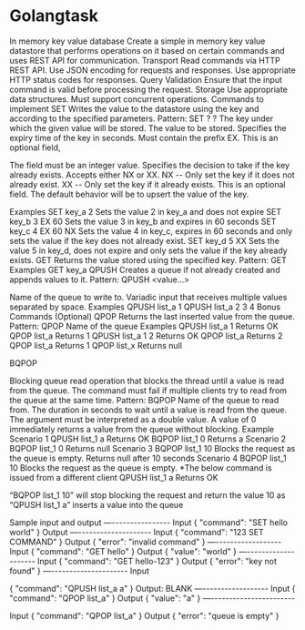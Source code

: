 # Golangtask

In memory key value database
Create a simple in memory key value datastore that performs operations on it based on certain
commands and uses REST API for communication.
Transport
Read commands via HTTP REST API.
Use JSON encoding for requests and responses.
Use appropriate HTTP status codes for responses.
Query Validation
Ensure that the input command is valid before processing the request.
Storage
Use appropriate data structures.
Must support concurrent operations.
Commands to implement
SET
Writes the value to the datastore using the key and according to the specified parameters.
Pattern: SET <key> <value> <expiry time>? <condition>?
<key>
The key under which the given value will be stored.
<value>
The value to be stored.
<expiry time>
Specifies the expiry time of the key in seconds.
Must contain the prefix EX.
This is an optional field,

The field must be an integer value.
<condition>
Specifies the decision to take if the key already exists.
Accepts either NX or XX.
NX -- Only set the key if it does not already exist.
XX -- Only set the key if it already exists.
This is an optional field. The default behavior will be to upsert the value of the key.

Examples
SET key_a 2
Sets the value 2 in key_a and does not expire
SET key_b 3 EX 60
Sets the value 3 in key_b and expires in 60 seconds
SET key_c 4 EX 60 NX
Sets the value 4 in key_c, expires in 60 seconds and only sets the value if the key does not
already exist.
SET key_d 5 XX
Sets the value 5 in key_d, does not expire and only sets the value if the key already exists.
GET
Returns the value stored using the specified key.
Pattern: GET <key>
Examples
GET key_a
QPUSH
Creates a queue if not already created and appends values to it.
Pattern: QPUSH <key> <value...>

<key>
Name of the queue to write to.
<value...>
Variadic input that receives multiple values separated by space.
Examples
QPUSH list_a 1
QPUSH list_a 2 3 4
Bonus Commands (Optional)
QPOP
Returns the last inserted value from the queue.
Pattern: QPOP <key>
<Key>
Name of the queue
Examples
QPUSH list_a 1
Returns OK
QPOP list_a
Returns 1
QPUSH list_a 1 2
Returns OK
QPOP list_a
Returns 2
QPOP list_a
Returns 1
QPOP list_x
Returns null

BQPOP

Blocking queue read operation that blocks the thread until a value is read from the queue.
The command must fail if multiple clients try to read from the queue at the same time.
Pattern: BQPOP <key> <timeout>
<key>
Name of the queue to read from.
<timeout>
The duration in seconds to wait until a value is read from the queue.
The argument must be interpreted as a double value.
A value of 0 immediately returns a value from the queue without blocking.
Example
Scenario 1
QPUSH list_1 a
Returns OK
BQPOP list_1 0
Returns a
Scenario 2
BQPOP list_1 0
Returns null
Scenario 3
BQPOP list_1 10
Blocks the request as the queue is empty.
Returns null after 10 seconds
Scenario 4
BQPOP list_1 10
Blocks the request as the queue is empty.
*The below command is issued from a different client
QPUSH list_1 a
Returns OK

“BQPOP list_1 10” will stop blocking the request and return the value 10 as “QPUSH list_1 a”
inserts a value into the queue

Sample input and output
—----------------
Input
{
"command": "SET hello world"
}
Output
—--------------------
Input
{
"command": "123 SET COMMAND"
}
Output
{
"error": "invalid command"
}
—------------------
Input
{
"command": "GET hello"
}
Output
{
"value": "world"
}
—--------------------
Input
{
"command": "GET hello-123"
}
Output
{
"error": "key not found"
}
—---------------------
Input

{
"command": "QPUSH list_a a"
}
Output: BLANK
—------------------
Input
{
"command": "QPOP list_a"
}
Output
{
"value": "a"
}
—-----------------------

Input
{
"command": "QPOP list_a"
}
Output
{
"error": "queue is empty"
}
